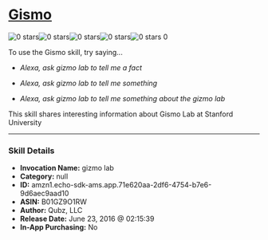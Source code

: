 # [Gismo](http://alexa.amazon.com/#skills/amzn1.echo-sdk-ams.app.71e620aa-2df6-4754-b7e6-9d6aec9aad10)
![0 stars](../../images/ic_star_border_black_18dp_1x.png)![0 stars](../../images/ic_star_border_black_18dp_1x.png)![0 stars](../../images/ic_star_border_black_18dp_1x.png)![0 stars](../../images/ic_star_border_black_18dp_1x.png)![0 stars](../../images/ic_star_border_black_18dp_1x.png) 0

To use the Gismo skill, try saying...

* *Alexa, ask gizmo lab to tell me a fact*

* *Alexa, ask gizmo lab to tell me something*

* *Alexa, ask gizmo lab to tell me something about the gizmo lab*

This skill shares interesting information about Gismo Lab at Stanford University

***

### Skill Details

* **Invocation Name:** gizmo lab
* **Category:** null
* **ID:** amzn1.echo-sdk-ams.app.71e620aa-2df6-4754-b7e6-9d6aec9aad10
* **ASIN:** B01GZ9O1RW
* **Author:** Qubz, LLC
* **Release Date:** June 23, 2016 @ 02:15:39
* **In-App Purchasing:** No
